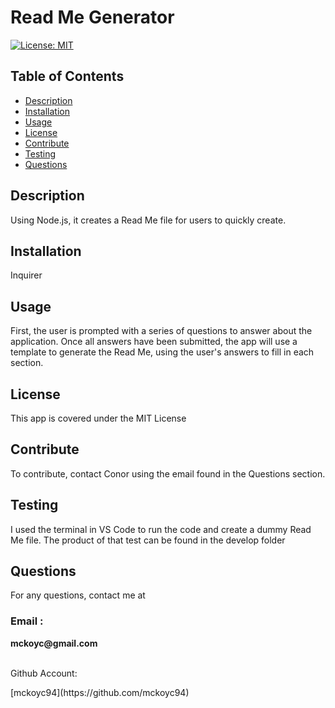 
  # Read Me Generator
  [![License: MIT](https://img.shields.io/badge/License-MIT-yellow.svg)](https://opensource.org/licenses/MIT)
  
  ## Table of Contents
  * [Description](#description)
  * [Installation](#installation)
  * [Usage](#usage)
  * [License](#license)
  * [Contribute](#contribute)
  * [Testing](#testing)
  * [Questions](#questions)
    
  ## Description
  <p> Using Node.js, it creates a Read Me file for users to quickly create. </p>
  
  ## Installation
  <p> Inquirer </p>

  ## Usage
  <p> First, the user is prompted with a series of questions to answer about the application. Once all answers have been submitted, the app will use a template to generate the Read Me, using the user's answers to fill in each section.  </p>

  ## License
  <p> This app is covered under the MIT License </p>
  
  ## Contribute
  <p> To contribute, contact Conor using the email found in the Questions section. </p>

  ## Testing
  <p> I used the terminal in VS Code to run the code and create a dummy Read Me file. The product of that test can be found in the develop folder </p>

  ## Questions
  <p> For any questions, contact me at </p>
  <h3> Email : </h3>
  <strong>mckoyc@gmail.com</strong>
  <br></br>
  <p> Github Account:</p>  
  [mckoyc94](https://github.com/mckoyc94)

